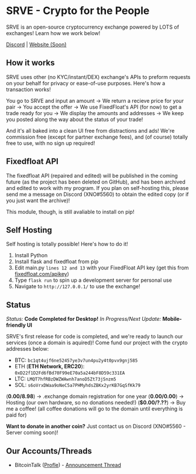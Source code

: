 # SRVE - Crypto for the People
SRVE is an open-source cryptocurrency exchange powered by LOTS of exchanges! Learn how we work below!

[Discord](https://discord.gg/bwRwdbADnH) | [Website (Soon)](#)

## How it works
SRVE uses other (no KYC/instant/DEX) exchange's APIs to preform requests on your behalf for privacy or ease-of-use purposes. Here's how a transaction works!

You go to SRVE and input an amount -> We return a recieve price for your pair -> You accept the offer -> We use FixedFloat's API (for now) to get a trade ready for you -> We display the amounts and addresses -> We keep you posted along the way about the status of your trade!

And it's all baked into a clean UI free from distractions and ads! We're commission free (except for partner exchange fees), and (of course) totally free to use, with no sign up required!

## Fixedfloat API
The fixedfloat API (repaired and edited) will be published in the coming future (as the project has been deleted on GitHub), and has been archived and edited to work with my program. If you plan on self-hosting this, please send me a message on Discord (XNO#5560) to obtain the edited copy (or if you just want the archive)!

This module, though, is still avaliable to install on pip!

## Self Hosting
Self hosting is totally possible! Here's how to do it!

1. Install Python
2. Install flask and fixedfloat from pip
3. Edit main.py ```lines 12 and 13``` with your FixedFloat API key (get this from [fixedfloat.com/apikey](https://fixedfloat.com/apikey))
3. Type ```flask run``` to spin up a development server for personal use
4. Navigate to ```http://127.0.0.1/``` to use the exchange!

## Status
*Status:* **Code Completed for Desktop!**
*In Progress/Next Update:* **Mobile-friendly UI**

SRVE's first release for code is completed, and we're ready to launch our services (once a domain is aquired)! Come fund our project with the crypto addresses below:

- BTC: ```bc1qt4ujf6ne52457ye3v7un4pu2y4t0pvx9gnj585```
- ETH (**ETH Network, ERC20**): ```0xD22f1D2Fd6fBd70F99eE70a5a244bF8D59c331EA```
- LTC: ```LMQT7hfRBzDWZWAwnh7anoD5Zt73jSnzm5```
- SOL: ```s6oVrxDWaa9oNeC5a7PHMyhdsZBKx2yrKB7GqSfKk79```

(**$0.00/$8.98**) -> .exchange domain registration for one year
(**$0.00/$0.00**) -> Hosting (our own hardware, so no donations needed!)
(**$0.00/?.??**) -> Buy me a coffee! (all coffee donations will go to the domain until everything is paid for)

**Want to donate in another coin?** Just contact us on Discord (XNO#5560 - Server coming soon)!

## Our Accounts/Threads
- BitcoinTalk ([Profle](https://bitcointalk.org/index.php?action=profile;u=3527144)) - [Announcement Thread](https://bitcointalk.org/index.php?topic=5433409)